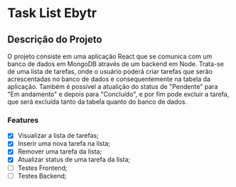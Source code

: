 # Task List Ebytr

## Descrição do Projeto

O projeto consiste em uma aplicação React que se comunica com um banco de dados em MongoDB através de um backend em Node.
Trata-se de uma lista de tarefas, onde o usuário poderá criar tarefas que serão acrescentadas no banco de dados e consequentemente na tabela da aplicação. Também é possível a atualição do status de "Pendente" para "Em andamento" e depois para "Concluído", e por fim pode excluir a tarefa, que será excluída tanto da tabela quanto do banco de dados.

### Features

- [x] Visualizar a lista de tarefas;
- [x] Inserir uma nova tarefa na lista;
- [X] Remover uma tarefa da lista;
- [X] Atualizar status de uma tarefa da lista;
- [ ] Testes Frontend;
- [ ] Testes Backend;
